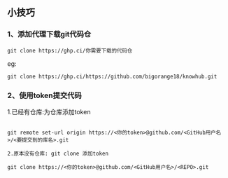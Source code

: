 ## 小技巧

### 1、添加代理下载git代码仓

```shell
git clone https://ghp.ci/你需要下载的代码仓
```

eg:

```shell
git clone https://ghp.ci/https://github.com/bigorange18/knowhub.git
```


### 2、使用token提交代码

1.已经有仓库:为仓库添加token

```shell

git remote set-url origin https://<你的token>@github.com/<GitHub用户名>/<要提交到的库名>.git
```


```shell
2.原本没有仓库: git clone 添加token

git clone https://<你的token>@github.com/<GitHub用户名>/<REPO>.git
```

